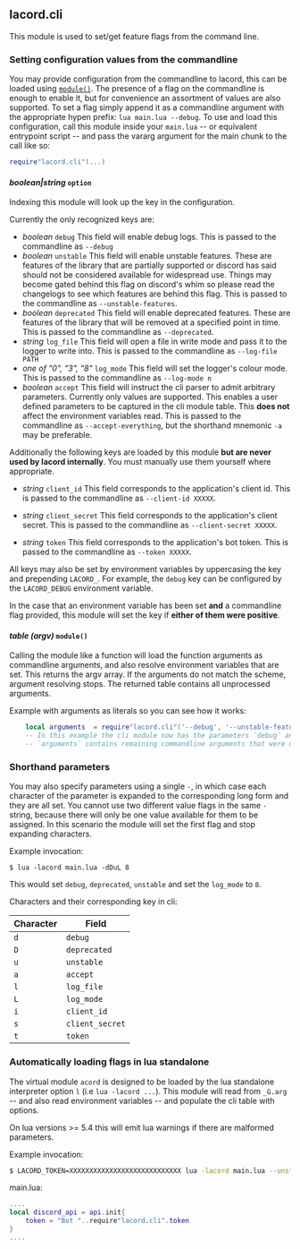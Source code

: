 ## lacord.cli

This module is used to set/get feature flags from the command line.

### Setting configuration values from the commandline

You may provide configuration from the commandline to lacord, this can be loaded
using [`module()`](#module). The presence of a flag on the commandline is enough to
enable it, but for convenience an assortment of values are also supported.
To set a flag simply append it as a commandline argument with the appropriate hypen prefix:
`lua main.lua --debug`. To use and load this configuration, call this module inside your `main.lua`
-- or equivalent entrypoint script -- and pass the vararg argument for the main chunk to the call like so:
```lua
require"lacord.cli"(...)
```

#### *boolean|string* `option`

Indexing this module will look up the key in the configuration.

Currently the only recognized keys are:

- *boolean* `debug`
    This field will enable debug logs. This is passed to the commandline as `--debug`
- *boolean* `unstable`
    This field will enable unstable features. These are features of the library that
    are partially supported or discord has said should not be considered available
    for widespread use. Things may become gated behind this flag on discord's whim
    so please read the changelogs to see which features are behind this flag.
    This is passed to the commandline as `--unstable-features`.
- *boolean* `deprecated`
    This field will enable deprecated features. These are features of the library that
    will be removed at a specified point in time. This is passed to the commandline as `--deprecated`.
- *string* `log_file`
    This field will open a file in write mode and pass it to the logger to write into. This is passed to the commandline as `--log-file PATH`
- *one of "0", "3", "8"* `log_mode`
    This field will set the logger's colour mode. This is passed to the commandline as
    `--log-mode n`
- *boolean* `accept`
    This field will instruct the cli parser to admit arbitrary parameters. Currently only
    values are supported. This enables a user defined parameters to be captured in the cli module table. This **does not** affect the environment variables read.
    This is passed to the commandline as `--accept-everything`, but the shorthand mnemonic `-a` may be preferable.

Additionally the following keys are loaded by this module **but are never used by lacord internally**.
You must manually use them yourself where appropriate.

- *string* `client_id`
    This field corresponds to the application's client id. This is passed to the commandline as `--client-id XXXXX`.

- *string* `client_secret`
    This field corresponds to the application's client secret. This is passed to the commandline as `--client-secret XXXXX`.

- *string* `token`
    This field corresponds to the application's bot token. This is passed to the commandline as `--token XXXXX`.


All keys may also be set by environment variables by uppercasing the key and prepending `LACORD_`.
For example, the `debug` key can be configured by the `LACORD_DEBUG` environment variable.

In the case that an environment variable has been set **and** a commandline flag provided,
this module will set the key if **either of them were positive**.

#### *table (argv)* `module()`

Calling the module like a function will load the function arguments as commandline arguments,
and also resolve environment variables that are set. This returns the argv array.
If the arguments do not match the scheme, argument resolving stops. The returned table contains
all unprocessed arguments.

Example with arguments as literals so you can see how it works:

```lua
    local arguments  = require"lacord.cli"('--debug', '--unstable-features', 'foo')
    -- In this example the cli module now has the parameters `debug` and `unstable` set.
    -- `arguments` contains remaining commandline arguments that were not processed which in this case is 'foo'.
```

### Shorthand parameters

You may also specify parameters using a single `-`, in which case each character of the parameter is
expanded to the corresponding long form and they are all set. You cannot use two different value flags in the same `-` string, because there will only be one value available for them to be assigned. In this scenario the module will set the first flag and stop expanding characters.

Example invocation:
```
$ lua -lacord main.lua -dDuL 8
```

This would set `debug`, `deprecated`, `unstable` and set the `log_mode` to `8`.

Characters and their corresponding key in cli:

|Character|Field          |
|---------|---------------|
|`d      `|`debug        `|
|`D      `|`deprecated   `|
|`u      `|`unstable     `|
|`a      `|`accept       `|
|`l      `|`log_file     `|
|`L      `|`log_mode     `|
|`i      `|`client_id    `|
|`s      `|`client_secret`|
|`t      `|`token        `|

### Automatically loading flags in lua standalone

The virtual module `acord` is designed to be loaded by the lua standalone interpreter option `l` (i.e `lua -lacord ...`).
This module will read from `_G.arg` -- and also read environment variables -- and populate the cli table with options.

On lua versions >= 5.4 this will emit lua warnings if there are malformed parameters.

Example invocation:

```bash
$ LACORD_TOKEN=XXXXXXXXXXXXXXXXXXXXXXXXXXXX lua -lacord main.lua --unstable-features
```

main.lua:
```lua
....
local discord_api = api.init{
    token = "Bot "..require"lacord.cli".token
}
....
```